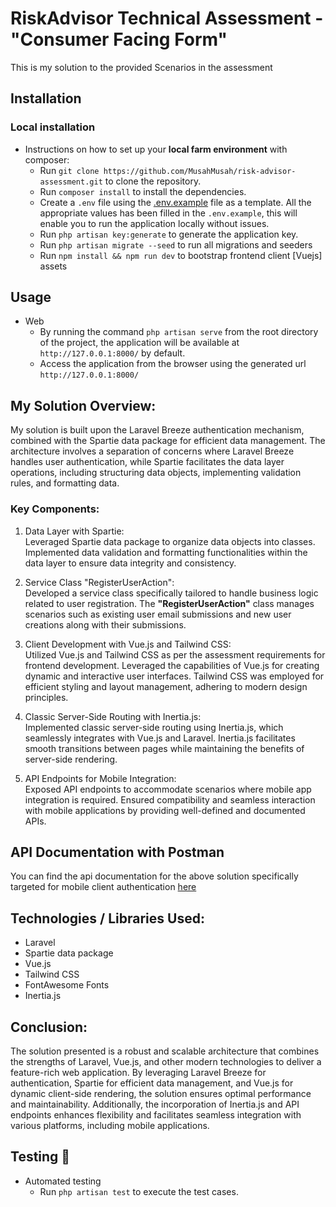 # RiskAdvisor Technical Assessment - "Consumer Facing Form"

This is my solution to the provided Scenarios in the assessment

## Installation
### Local installation
- Instructions on how to set up your **local farm environment** with composer:
    - Run `git clone https://github.com/MusahMusah/risk-advisor-assessment.git` to clone the repository.
    - Run `composer install` to install the dependencies.
    - Create a `.env` file using the [.env.example](/.env.example) file as a template. All the appropriate values has been filled in the `.env.example`, this will enable you to run the application locally without issues.
    - Run `php artisan key:generate` to generate the application key.
    - Run `php artisan migrate --seed` to run all migrations and seeders
    - Run `npm install && npm run dev` to bootstrap frontend client [Vuejs] assets 

## Usage
- Web
    - By running the command `php artisan serve` from the root directory of the project, the application will be available at
      `http://127.0.0.1:8000/` by default.
    - Access the application from the browser using the generated url `http://127.0.0.1:8000/`
  
## My Solution Overview:

My solution is built upon the Laravel Breeze authentication mechanism, combined with the Spartie data package for efficient data management. The architecture involves a separation of concerns where Laravel Breeze handles user authentication, while Spartie facilitates the data layer operations, including structuring data objects, implementing validation rules, and formatting data.

### Key Components:

1. Data Layer with Spartie:  
Leveraged Spartie data package to organize data objects into classes.
Implemented data validation and formatting functionalities within the data layer to ensure data integrity and consistency.

2. Service Class "RegisterUserAction":  
Developed a service class specifically tailored to handle business logic related to user registration.
The **"RegisterUserAction"** class manages scenarios such as existing user email submissions and new user creations along with their submissions.

3. Client Development with Vue.js and Tailwind CSS:  
Utilized Vue.js and Tailwind CSS as per the assessment requirements for frontend development.
Leveraged the capabilities of Vue.js for creating dynamic and interactive user interfaces.
Tailwind CSS was employed for efficient styling and layout management, adhering to modern design principles.

4. Classic Server-Side Routing with Inertia.js:  
Implemented classic server-side routing using Inertia.js, which seamlessly integrates with Vue.js and Laravel.
Inertia.js facilitates smooth transitions between pages while maintaining the benefits of server-side rendering.

5. API Endpoints for Mobile Integration:  
Exposed API endpoints to accommodate scenarios where mobile app integration is required.
Ensured compatibility and seamless interaction with mobile applications by providing well-defined and documented APIs.

## API Documentation with Postman
You can find the api documentation for the above solution specifically targeted for mobile client authentication [here](https://api.postman.com/collections/12541181-4ee284a8-9743-464a-b6c9-1f1436cb4ade?access_key={access_key})

## Technologies / Libraries Used:

- Laravel
- Spartie data package
- Vue.js
- Tailwind CSS
- FontAwesome Fonts
- Inertia.js

## Conclusion:

The solution presented is a robust and scalable architecture that combines the strengths of Laravel, Vue.js, and other modern technologies to deliver a feature-rich web application. By leveraging Laravel Breeze for authentication, Spartie for efficient data management, and Vue.js for dynamic client-side rendering, the solution ensures optimal performance and maintainability. Additionally, the incorporation of Inertia.js and API endpoints enhances flexibility and facilitates seamless integration with various platforms, including mobile applications.

## Testing 🚨
- Automated testing
    - Run `php artisan test` to execute the test cases.
